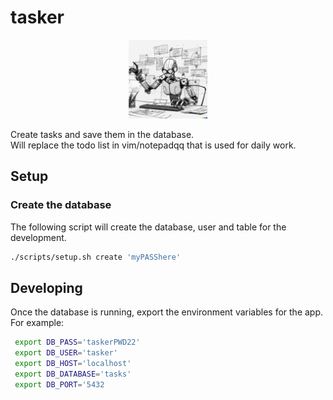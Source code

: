 # tasker

<p align='center'.>
  <img src="./docs/assets/robotasks.png" width=25% height=25%>
</p>

Create tasks and save them in the database.  
Will replace the todo list in vim/notepadqq that is used for daily work.

## Setup

### Create the database

The following script will create the database, user and table for the development.

```bash
./scripts/setup.sh create 'myPASShere'
```

## Developing

Once the database is running, export the environment variables for the app.  
For example:

```bash
 export DB_PASS='taskerPWD22'
 export DB_USER='tasker'
 export DB_HOST='localhost'
 export DB_DATABASE='tasks'
 export DB_PORT='5432
```
